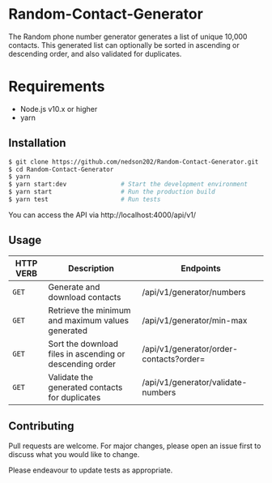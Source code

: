 # Random-Contact-Generator
The Random phone number generator generates a list of unique 10,000 contacts. This generated list can optionally be sorted in ascending or descending order, and also validated for duplicates.

# Requirements
* Node.js v10.x or higher
* yarn

## Installation

```bash
$ git clone https://github.com/nedson202/Random-Contact-Generator.git
$ cd Random-Contact-Generator
$ yarn
$ yarn start:dev               # Start the development environment
$ yarn start                   # Run the production build
$ yarn test                    # Run tests
```
You can access the API via http://localhost:4000/api/v1/

## Usage

| HTTP VERB | Description | Endpoints |
| --- | --- | --- |
| `GET` | Generate and download contacts | /api/v1/generator/numbers |
| `GET` | Retrieve the minimum and maximum values generated | /api/v1/generator/min-max |
| `GET` | Sort the download files in ascending or descending order | /api/v1/generator/order-contacts?order= |
| `GET` | Validate the generated contacts for duplicates | /api/v1/generator/validate-numbers |

## Contributing
Pull requests are welcome. For major changes, please open an issue first to discuss what you would like to change.

Please endeavour to update tests as appropriate.
